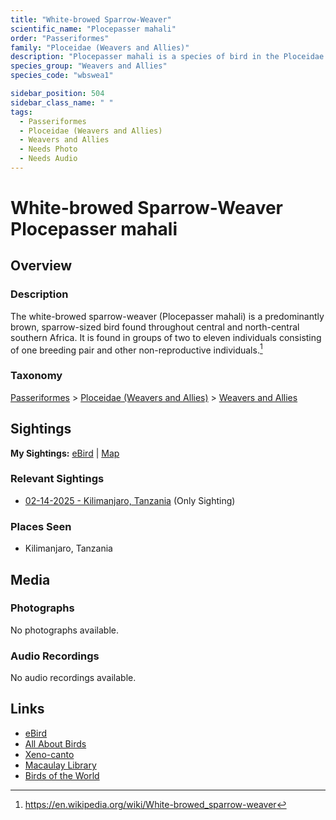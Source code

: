 ```yaml
---
title: "White-browed Sparrow-Weaver"
scientific_name: "Plocepasser mahali"
order: "Passeriformes"
family: "Ploceidae (Weavers and Allies)"
description: "Plocepasser mahali is a species of bird in the Ploceidae (Weavers and Allies) family. It has been observed 1 times."
species_group: "Weavers and Allies"
species_code: "wbswea1"

sidebar_position: 504
sidebar_class_name: " "
tags: 
  - Passeriformes
  - Ploceidae (Weavers and Allies)
  - Weavers and Allies
  - Needs Photo
  - Needs Audio
---
```


# White-browed Sparrow-Weaver <span className='sci_name'>Plocepasser mahali</span>

## Overview

### Description
The white-browed sparrow-weaver (Plocepasser mahali) is a predominantly brown, sparrow-sized bird found throughout central and north-central southern Africa. It is found in groups of two to eleven individuals consisting of one breeding pair and other non-reproductive individuals.[^1]

[^1]: https://en.wikipedia.org/wiki/White-browed_sparrow-weaver

### Taxonomy
[Passeriformes](/tags/passeriformes) > [Ploceidae (Weavers and Allies)](/tags/ploceidae-weavers-and-allies) > [Weavers and Allies](/tags/weavers-and-allies)


## Sightings

**My Sightings:** [eBird](https://ebird.org/lifelist?r=world&time=life&spp=wbswea1) | [Map](/map?species_code=wbswea1)

### Relevant Sightings

* [02-14-2025 - Kilimanjaro, Tanzania](https://ebird.org/checklist/S216443488) (Only Sighting)

### Places Seen

* Kilimanjaro, Tanzania



## Media
### Photographs
No photographs available.

### Audio Recordings
No audio recordings available.

## Links
* [eBird](https://ebird.org/species/wbswea1) 
* [All About Birds](https://www.allaboutbirds.org/guide/wbswea1) 
* [Xeno-canto](https://www.xeno-canto.org/species/plocepasser-mahali) 
* [Macaulay Library](https://search.macaulaylibrary.org/catalog?taxonCode=wbswea1&sort=rating_rank_desc)
* [Birds of the World](https://birdsoftheworld.org/bow/species/wbswea1)
